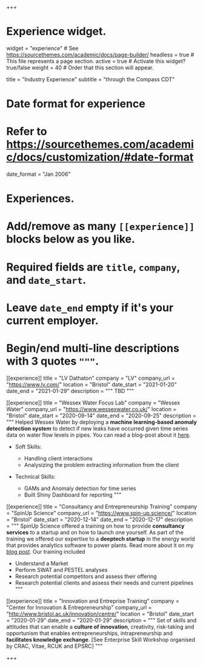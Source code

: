 +++
# Experience widget.
widget = "experience"  # See https://sourcethemes.com/academic/docs/page-builder/
headless = true  # This file represents a page section.
active = true  # Activate this widget? true/false
weight = 40  # Order that this section will appear.

title = "Industry Experience"
subtitle = "through the Compass CDT"

# Date format for experience
#   Refer to https://sourcethemes.com/academic/docs/customization/#date-format
date_format = "Jan 2006"

# Experiences.
#   Add/remove as many `[[experience]]` blocks below as you like.
#   Required fields are `title`, `company`, and `date_start`.
#   Leave `date_end` empty if it's your current employer.
#   Begin/end multi-line descriptions with 3 quotes `"""`.

[[experience]]
  title = "LV Dathaton"
  company = "LV"
  company_url = "https://www.lv.com/"
  location = "Bristol"
  date_start = "2021-01-20"
  date_end = "2021-01-29"
  description = """
  TBD
  """


[[experience]]
  title = "Wessex Water Focus Lab"
  company = "Wessex Water"
  company_url = "https://www.wessexwater.co.uk/"
  location = "Bristol"
  date_start = "2020-09-14"
  date_end = "2020-09-25"
  description = """
  Helped Wessex Water by deploying a **machine learning-based anomaly detection system** to detect if new leaks have occurred given time series data on water flow levels in pipes. You can read a blog-post about it [here](https://compass.blogs.bristol.ac.uk/2021/01/22/wessex-water-industry-focus-lab/).

  - Soft Skills: 
  
      - Handling client interactions
      - Analysizing the problem extracting information from the client
      
  - Technical Skills:
  
      - GAMs and Anomaly detection for time series
      - Built Shiny Dashboard for reporting
  """


[[experience]]
  title = "Consultancy and Entrepreneurship Training"
  company = "SpinUp Science"
  company_url = "https://www.spin-up.science/"
  location = "Bristol"
  date_start = "2020-12-14"
  date_end = "2020-12-17"
  description = """
  SpinUp Science offered a training on how to provide **consultancy services** to a startup and on how to launch one yourself. As part of the training we offered our expertise to a **deeptech startup** in the energy world that provides analytics software to power plants. Read more about it on my [blog post](https://compass.blogs.bristol.ac.uk/2021/01/12/three-days-in-the-life-of-a-silicon-gorge-start-up/). Our training included

  * Understand a Market
  * Perform SWAT and PESTEL analyses
  * Research potential competitors and assess their offering
  * Research potential clients and assess their needs and current pipelines
  """
  
[[experience]]
  title = "Innovation and Entreprise Training"
  company = "Center for Innovation & Entrepreneurship"
  company_url = "http://www.bristol.ac.uk/innovation/centre/"
  location = "Bristol"
  date_start = "2020-01-29"
  date_end = "2020-01-29"
  description = """
  Set of skills and attitudes that can enable a **culture of innovation**, creativity, risk-taking and opportunism that enables entrepreneurships, intrapreneurship and **facilitates knowledge exchange**. [See Enterprise Skill Workshop organised by CRAC, Vitae, RCUK and EPSRC]
  """

+++
